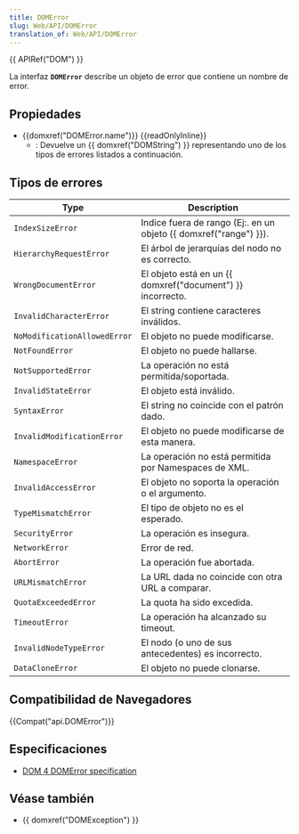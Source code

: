 ```yaml
---
title: DOMError
slug: Web/API/DOMError
translation_of: Web/API/DOMError
---
```


{{ APIRef("DOM") }}

La interfaz **`DOMError`** describe un objeto de error que contiene un nombre de error.

## Propiedades

- {{domxref("DOMError.name")}} {{readOnlyInline}}
  - : Devuelve un {{ domxref("DOMString") }} representando uno de los tipos de errores listados a continuación.

## Tipos de errores

| Type                         | Description                                                             |
| ---------------------------- | ----------------------------------------------------------------------- |
| `IndexSizeError`             | Indice fuera de rango (Ej:. en un objeto {{ domxref("range") }}). |
| `HierarchyRequestError`      | El árbol de jerarquías del nodo no es correcto.                         |
| `WrongDocumentError`         | El objeto está en un {{ domxref("document") }} incorrecto.       |
| `InvalidCharacterError`      | El string contiene caracteres inválidos.                                |
| `NoModificationAllowedError` | El objeto no puede modificarse.                                         |
| `NotFoundError`              | El objeto no puede hallarse.                                            |
| `NotSupportedError`          | La operación no está permitida/soportada.                               |
| `InvalidStateError`          | El objeto está inválido.                                                |
| `SyntaxError`                | El string no coincide con el patrón dado.                               |
| `InvalidModificationError`   | El objeto no puede modificarse de esta manera.                          |
| `NamespaceError`             | La operación no está permitida por Namespaces de XML.                   |
| `InvalidAccessError`         | El objeto no soporta la operación o el argumento.                       |
| `TypeMismatchError`          | El tipo de objeto no es el esperado.                                    |
| `SecurityError`              | La operación es insegura.                                               |
| `NetworkError`               | Error de red.                                                           |
| `AbortError`                 | La operación fue abortada.                                              |
| `URLMismatchError`           | La URL dada no coincide con otra URL a comparar.                        |
| `QuotaExceededError`         | La quota ha sido excedida.                                              |
| `TimeoutError`               | La operación ha alcanzado su timeout.                                   |
| `InvalidNodeTypeError`       | El nodo (o uno de sus antecedentes) es incorrecto.                      |
| `DataCloneError`             | El objeto no puede clonarse.                                            |

## Compatibilidad de Navegadores

{{Compat("api.DOMError")}}

## Especificaciones

- [DOM 4 DOMError specification](https://www.w3.org/TR/dom/#interface-domerror)

## Véase también

- {{ domxref("DOMException") }}
